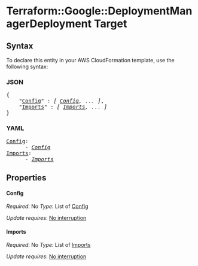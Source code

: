 # Terraform::Google::DeploymentManagerDeployment Target

## Syntax

To declare this entity in your AWS CloudFormation template, use the following syntax:

### JSON

<pre>
{
    "<a href="#config" title="Config">Config</a>" : <i>[ <a href="target-config.md">Config</a>, ... ]</i>,
    "<a href="#imports" title="Imports">Imports</a>" : <i>[ <a href="target-imports.md">Imports</a>, ... ]</i>
}
</pre>

### YAML

<pre>
<a href="#config" title="Config">Config</a>: <i>
      - <a href="target-config.md">Config</a></i>
<a href="#imports" title="Imports">Imports</a>: <i>
      - <a href="target-imports.md">Imports</a></i>
</pre>

## Properties

#### Config

_Required_: No
_Type_: List of <a href="target-config.md">Config</a>

_Update requires_: [No interruption](https://docs.aws.amazon.com/AWSCloudFormation/latest/UserGuide/using-cfn-updating-stacks-update-behaviors.html#update-no-interrupt)

#### Imports

_Required_: No
_Type_: List of <a href="target-imports.md">Imports</a>

_Update requires_: [No interruption](https://docs.aws.amazon.com/AWSCloudFormation/latest/UserGuide/using-cfn-updating-stacks-update-behaviors.html#update-no-interrupt)

